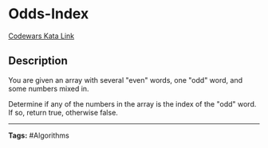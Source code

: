 # Odds-Index

[Codewars Kata Link](https://www.codewars.com/kata/5a941f4e1a60f6e8a70025fe/python)

## Description
You are given an array with several "even" words, one "odd" word, and some numbers mixed in.

Determine if any of the numbers in the array is the index of the "odd" word. If so, return true, otherwise false.

---

**Tags:** #Algorithms